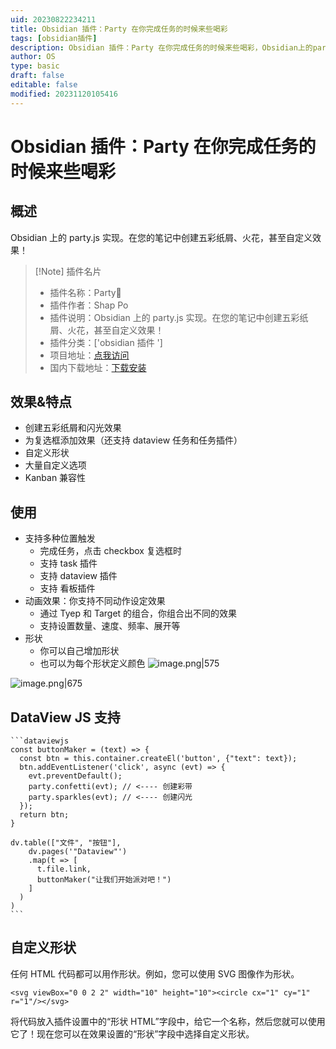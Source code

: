 ```yaml
---
uid: 20230822234211
title: Obsidian 插件：Party 在你完成任务的时候来些喝彩
tags: [obsidian插件]
description: Obsidian 插件：Party 在你完成任务的时候来些喝彩，Obsidian上的party.js实现。在您的笔记中创建五彩纸屑、火花，甚至自定义效果！
author: OS
type: basic
draft: false
editable: false
modified: 20231120105416
---
```


# Obsidian 插件：Party 在你完成任务的时候来些喝彩

## 概述

Obsidian 上的 party.js 实现。在您的笔记中创建五彩纸屑、火花，甚至自定义效果！

> [!Note] 插件名片
> - 插件名称：Party🎉
> - 插件作者：Shap Po
> - 插件说明：Obsidian 上的 party.js 实现。在您的笔记中创建五彩纸屑、火花，甚至自定义效果！
> - 插件分类：['obsidian 插件 ']
> - 项目地址：[点我访问](https://github.com/shap-po/obsidian-party)
> - 国内下载地址：[下载安装](https://pkmer.cn/products/plugin/pluginMarket/?obsidian-party)

## 效果&特点

- 创建五彩纸屑和闪光效果
- 为复选框添加效果（还支持 dataview 任务和任务插件）
- 自定义形状
- 大量自定义选项
- Kanban 兼容性

## 使用

- 支持多种位置触发
	- 完成任务，点击 checkbox 复选框时
	- 支持 task 插件
	- 支持 dataview 插件
	- 支持 看板插件
- 动画效果：你支持不同动作设定效果
	- 通过 Tyep 和 Target 的组合，你组合出不同的效果
	- 支持设置数量、速度、频率、展开等
- 形状
	- 你可以自己增加形状
	- 也可以为每个形状定义颜色
![image.png|575](https://cdn.pkmer.cn/images/20230918172608.png!pkmer)

![image.png|675](https://cdn.pkmer.cn/images/20230918172617.png!pkmer)

## DataView JS 支持

````
```dataviewjs
const buttonMaker = (text) => {
  const btn = this.container.createEl('button', {"text": text});
  btn.addEventListener('click', async (evt) => {
    evt.preventDefault();
    party.confetti(evt); // <---- 创建彩带
    party.sparkles(evt); // <---- 创建闪光
  });
  return btn;
}

dv.table(["文件", "按钮"],
	dv.pages('"Dataview"')
    .map(t => [
      t.file.link,
      buttonMaker("让我们开始派对吧！")
    ]
  )
)
```
````

## 自定义形状

任何 HTML 代码都可以用作形状。例如，您可以使用 SVG 图像作为形状。

```
<svg viewBox="0 0 2 2" width="10" height="10"><circle cx="1" cy="1" r="1"/></svg>
```

将代码放入插件设置中的“形状 HTML”字段中，给它一个名称，然后您就可以使用它了！现在您可以在效果设置的“形状”字段中选择自定义形状。
